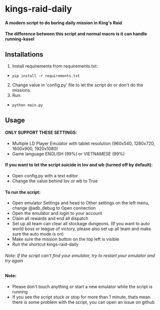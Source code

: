 # kings-raid-daily
#### A modern script to do boring daily mission in King's Raid
#### The difference between this script and normal macro is it can handle running-kasel

## Installations
1. Install requirements from requirements.txt:
  * `pip install -r requirements.txt`
2. Change value in 'config.py' file to let the script do or don't do the missions.
2. Run:
  * `python main.py`

## Usage
#### ONLY SUPPORT THESE SETTINGS:
- Multiple LD Player Emulator with tablet resolution (960x540, 1280x720, 1600x900, 1920x1080)
- Game language ENGLISH (99%) or VIETNAMESE (99%)

#### If you want to let the script suicide in lov and wb (turned off by default):
- Open config.py with a text editor
- Change the value behind lov or wb to True

#### To run the script:
- Open emulator Settings and head to Other settings on the left menu, change @adb_debug to Open connection
- Open the emulator and login to your account
- Claim all rewards and end all dispatch
- Set up all team can clear all stockage dungeons. (If you want to auto world boss or league of victory, please also set up all team and make sure the auto mode is on)
- Make sure the mission button on the top left is visible
- Run the shortcut kings-raid-daily
###### *Note: If the script can't find your emulator, try to restart your emulator and try again*

#### Note:
- Please don't touch anything or start a new emulator while the script is running
- If you see the script stuck or stop for more than 1 minute, thats mean there is some problem with the script, you can open an issue on github
